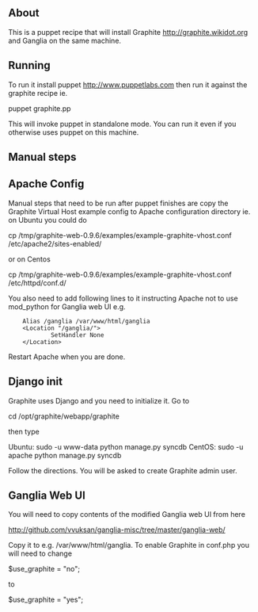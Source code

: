 About
-----

This is a puppet recipe that will install Graphite <http://graphite.wikidot.org> and Ganglia on the same
machine. 

Running
-------

To run it install puppet <http://www.puppetlabs.com> then run it against the graphite recipe ie.

puppet graphite.pp

This will invoke puppet in standalone mode. You can run it even if you otherwise uses puppet on this machine.

Manual steps
------------

Apache Config
-------------

Manual steps that need to be run after puppet finishes are copy the Graphite Virtual Host example config
to Apache configuration directory ie. on Ubuntu you could do

cp /tmp/graphite-web-0.9.6/examples/example-graphite-vhost.conf /etc/apache2/sites-enabled/

or on Centos

cp /tmp/graphite-web-0.9.6/examples/example-graphite-vhost.conf /etc/httpd/conf.d/

You also need to add following lines to it instructing Apache not to use mod_python
for Ganglia web UI e.g.

        Alias /ganglia /var/www/html/ganglia
        <Location "/ganglia/">
                SetHandler None
        </Location>

Restart Apache when you are done.


Django init
-----------

Graphite uses Django and you need to initialize it. Go to

cd /opt/graphite/webapp/graphite 

then type

Ubuntu: sudo -u www-data python manage.py syncdb
CentOS: sudo -u apache python manage.py syncdb

Follow the directions. You will be asked to create Graphite admin user.


Ganglia Web UI
--------------

You will need to copy contents of the modified Ganglia web UI from here

http://github.com/vvuksan/ganglia-misc/tree/master/ganglia-web/

Copy it to e.g. /var/www/html/ganglia. To enable Graphite in conf.php you will need to change

$use_graphite = "no";

to 

$use_graphite = "yes";

